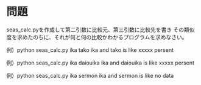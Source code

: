 # 問題
seas_calc.pyを作成して第二引数に比較元、第三引数に比較先を書き
その類似度を求めたのちに、それが何と何の比較かわかるプログラムを求めなさい。




例）python seas_calc.py ika tako
    ika and tako is like xxxxx persent

例）python seas_calc.py ika daiouika
    ika and daiouika is like xxxxx persent

例）python seas_calc.py ika sermon
    ika and sermon is like no data
